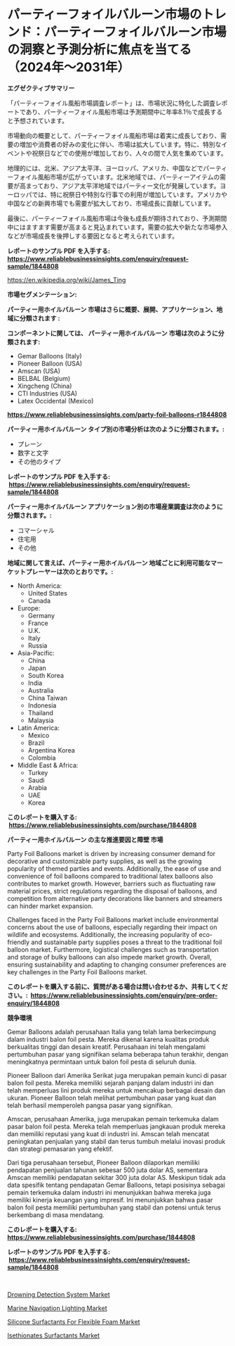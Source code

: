 <p><h1>パーティーフォイルバルーン市場のトレンド：パーティーフォイルバルーン市場の洞察と予測分析に焦点を当てる（2024年〜2031年）</h1></p><p><strong>エグゼクティブサマリー</strong></p>
<p><p>「パーティーフォイル風船市場調査レポート」は、市場状況に特化した調査レポートであり、パーティーフォイル風船市場は予測期間中に年率8.1％で成長すると予想されています。</p><p>市場動向の概要として、パーティーフォイル風船市場は着実に成長しており、需要の増加や消費者の好みの変化に伴い、市場は拡大しています。特に、特別なイベントや祝祭日などでの使用が増加しており、人々の間で人気を集めています。</p><p>地理的には、北米、アジア太平洋、ヨーロッパ、アメリカ、中国などでパーティーフォイル風船市場が広がっています。北米地域では、パーティーアイテムの需要が高まっており、アジア太平洋地域ではパーティー文化が発展しています。ヨーロッパでは、特に祝祭日や特別な行事での利用が増加しています。アメリカや中国などの新興市場でも需要が拡大しており、市場成長に貢献しています。</p><p>最後に、パーティーフォイル風船市場は今後も成長が期待されており、予測期間中にはますます需要が高まると見込まれています。需要の拡大や新たな市場参入などが市場成長を後押しする要因となると考えられています。</p></p>
<p><strong>レポートのサンプル PDF を入手する: <a href="https://www.reliablebusinessinsights.com/enquiry/request-sample/1844808">https://www.reliablebusinessinsights.com/enquiry/request-sample/1844808</a></strong></p>
<p><a href="https://en.wikipedia.org/wiki/James_Ting">https://en.wikipedia.org/wiki/James_Ting</a></p>
<p><strong>市場セグメンテーション:</strong></p>
<p><strong> パーティー用ホイルバルーン 市場はさらに概要、展開、アプリケーション、地域に分類されます :</strong></p>
<p><strong>コンポーネントに関しては、 パーティー用ホイルバルーン 市場は次のように分類されます: &nbsp;</strong></p>
<p><ul><li>Gemar Balloons (Italy)</li><li>Pioneer Balloon (USA)</li><li>Amscan (USA)</li><li>BELBAL (Belgium)</li><li>Xingcheng (China)</li><li>CTI Industries (USA)</li><li>Latex Occidental (Mexico)</li></ul></p>
<p><strong><a href="https://www.reliablebusinessinsights.com/party-foil-balloons-r1844808">https://www.reliablebusinessinsights.com/party-foil-balloons-r1844808</a></strong></p>
<p><strong> パーティー用ホイルバルーン タイプ別の市場分析は次のように分類されます。:</strong></p>
<p><ul><li>プレーン</li><li>数字と文字</li><li>その他のタイプ</li></ul></p>
<p><strong>レポートのサンプル PDF を入手する: &nbsp;<a href="https://www.reliablebusinessinsights.com/enquiry/request-sample/1844808">https://www.reliablebusinessinsights.com/enquiry/request-sample/1844808</a></strong></p>
<p><strong> パーティー用ホイルバルーン アプリケーション別の市場産業調査は次のように分類されます。:</strong></p>
<p><ul><li>コマーシャル</li><li>住宅用</li><li>その他</li></ul></p>
<p><strong>地域に関して言えば、パーティー用ホイルバルーン 地域ごとに利用可能なマーケットプレーヤーは次のとおりです。:</strong></p>
<p><ul>
    <li>
        North America:
        <ul>
            <li>United States</li>
            <li>Canada</li>
        </ul>
    </li>
    <li>
        Europe:
        <ul>
            <li>Germany</li>
            <li>France</li>
            <li>U.K.</li>
            <li>Italy</li>
            <li>Russia</li>
        </ul>
    </li>
    <li>
        Asia-Pacific:
        <ul>
            <li>China</li>
            <li>Japan</li>
            <li>South Korea</li>
            <li>India</li>
            <li>Australia</li>
            <li>China Taiwan</li>
            <li>Indonesia</li>
            <li>Thailand</li>
            <li>Malaysia</li>
        </ul>
    </li>
    <li>
        Latin America:
        <ul>
            <li>Mexico</li>
            <li>Brazil</li>
            <li>Argentina Korea</li>
            <li>Colombia</li>
        </ul>
    </li>
    <li>
        Middle East & Africa:
        <ul>
            <li>Turkey</li>
            <li>Saudi</li>
            <li>Arabia</li>
            <li>UAE</li>
            <li>Korea</li>
        </ul>
    </li>
    </ul></p>
<p><strong>このレポートを購入する: &nbsp;<a href="https://www.reliablebusinessinsights.com/purchase/1844808">https://www.reliablebusinessinsights.com/purchase/1844808</a></strong></p>
<p><strong>パーティー用ホイルバルーン の主な推進要因と障壁 市場</strong></p>
<p><p>Party Foil Balloons market is driven by increasing consumer demand for decorative and customizable party supplies, as well as the growing popularity of themed parties and events. Additionally, the ease of use and convenience of foil balloons compared to traditional latex balloons also contributes to market growth. However, barriers such as fluctuating raw material prices, strict regulations regarding the disposal of balloons, and competition from alternative party decorations like banners and streamers can hinder market expansion.</p><p>Challenges faced in the Party Foil Balloons market include environmental concerns about the use of balloons, especially regarding their impact on wildlife and ecosystems. Additionally, the increasing popularity of eco-friendly and sustainable party supplies poses a threat to the traditional foil balloon market. Furthermore, logistical challenges such as transportation and storage of bulky balloons can also impede market growth. Overall, ensuring sustainability and adapting to changing consumer preferences are key challenges in the Party Foil Balloons market.</p></p>
<p><strong>このレポートを購入する前に、質問がある場合は問い合わせるか、共有してください。:&nbsp; <a href="https://www.reliablebusinessinsights.com/enquiry/pre-order-enquiry/1844808">https://www.reliablebusinessinsights.com/enquiry/pre-order-enquiry/1844808</a></strong></p>
<p><strong>競争環境</strong></p>
<p><p>Gemar Balloons adalah perusahaan Italia yang telah lama berkecimpung dalam industri balon foil pesta. Mereka dikenal karena kualitas produk berkualitas tinggi dan desain kreatif. Perusahaan ini telah mengalami pertumbuhan pasar yang signifikan selama beberapa tahun terakhir, dengan meningkatnya permintaan untuk balon foil pesta di seluruh dunia.</p><p>Pioneer Balloon dari Amerika Serikat juga merupakan pemain kunci di pasar balon foil pesta. Mereka memiliki sejarah panjang dalam industri ini dan telah memperluas lini produk mereka untuk mencakup berbagai desain dan ukuran. Pioneer Balloon telah melihat pertumbuhan pasar yang kuat dan telah berhasil memperoleh pangsa pasar yang signifikan.</p><p>Amscan, perusahaan Amerika, juga merupakan pemain terkemuka dalam pasar balon foil pesta. Mereka telah memperluas jangkauan produk mereka dan memiliki reputasi yang kuat di industri ini. Amscan telah mencatat peningkatan penjualan yang stabil dan terus tumbuh melalui inovasi produk dan strategi pemasaran yang efektif.</p><p>Dari tiga perusahaan tersebut, Pioneer Balloon dilaporkan memiliki pendapatan penjualan tahunan sebesar 500 juta dolar AS, sementara Amscan memiliki pendapatan sekitar 300 juta dolar AS. Meskipun tidak ada data spesifik tentang pendapatan Gemar Balloons, tetapi posisinya sebagai pemain terkemuka dalam industri ini menunjukkan bahwa mereka juga memiliki kinerja keuangan yang impresif. Ini menunjukkan bahwa pasar balon foil pesta memiliki pertumbuhan yang stabil dan potensi untuk terus berkembang di masa mendatang.</p></p>
<p><strong>このレポートを購入する: &nbsp; <a href="https://www.reliablebusinessinsights.com/purchase/1844808">https://www.reliablebusinessinsights.com/purchase/1844808</a></strong></p>
<p><strong>レポートのサンプル PDF を入手する: &nbsp;<a href="https://www.reliablebusinessinsights.com/enquiry/request-sample/1844808">https://www.reliablebusinessinsights.com/enquiry/request-sample/1844808</a></strong><strong></strong></p>
<p>&nbsp;</p>
<p><p><a href="https://github.com/nandosuryapratama/Market-Research-Report-List-1/blob/main/drowning-detection-system-market.md">Drowning Detection System Market</a></p><p><a href="https://github.com/hxuqpfvq95/Market-Research-Report-List-1/blob/main/marine-navigation-lighting-market.md">Marine Navigation Lighting Market</a></p><p><a href="https://issuu.com/reportprime-2/docs/silicone-surfactants-for-flexible-foam-market-size">Silicone Surfactants For Flexible Foam Market</a></p><p><a href="https://issuu.com/reportprime-2/docs/isethionates-surfactants-market-size-2030.pptx">Isethionates Surfactants Market</a></p></p>
